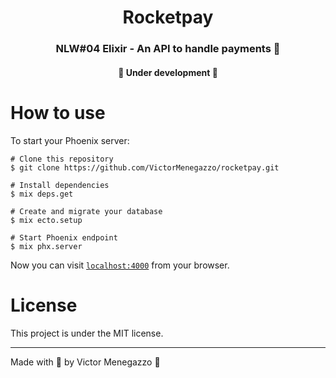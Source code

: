 <h1 align="center">Rocketpay</h1>
<h3 align="center">NLW#04 Elixir - An API to handle payments 🚀</h3>

<h4 align="center"> 
	🚧  Under development  🚧
</h4>

# How to use

To start your Phoenix server:

```
# Clone this repository
$ git clone https://github.com/VictorMenegazzo/rocketpay.git

# Install dependencies
$ mix deps.get

# Create and migrate your database
$ mix ecto.setup

# Start Phoenix endpoint
$ mix phx.server
```

Now you can visit [`localhost:4000`](http://localhost:4000) from your browser.

# License
This project is under the MIT license.

---
 Made with 💙 by Victor Menegazzo 👋